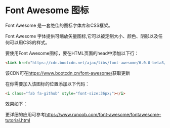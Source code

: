 # Font Awesome 图标

Font Awesome 是一套绝佳的图标字体库和CSS框架。

Font Awesome 字体提供可缩放矢量图标,它可以被定制大小、颜色、阴影以及任何可以用CSS的样式。

要使用Font Awesome图标，要在HTML页面的head中添加以下行：

```html
<link href="https://cdn.bootcdn.net/ajax/libs/font-awesome/6.0.0-beta3/css/all.css" rel="stylesheet">
```

该CDN可在<a href="https://www.bootcdn.cn/font-awesome/" target="_blank" >https://www.bootcdn.cn/font-awesome/</a>获取更新

在你需要加入该图标的位置添加以下代码：

```html
<i class="fab fa-github" style="font-size:36px;"></i>
```

效果如下：

<center><i class="fab fa-github" style="font-size:36px;"></i>
<i class="fab fa-twitter" style="font-size:36px;"></i>
<i class="fab fa-facebook" style="font-size:36px;"></i>
<i class="fab fa-bilibili" style="font-size:36px;"></i>
<i class="fab fa-instagram" style="font-size:36px;"></i>
</center>



更详细的应用可参考<a href="https://www.runoob.com/font-awesome/fontawesome-tutorial.html" target="_blank" >https://www.runoob.com/font-awesome/fontawesome-tutorial.html</a>

